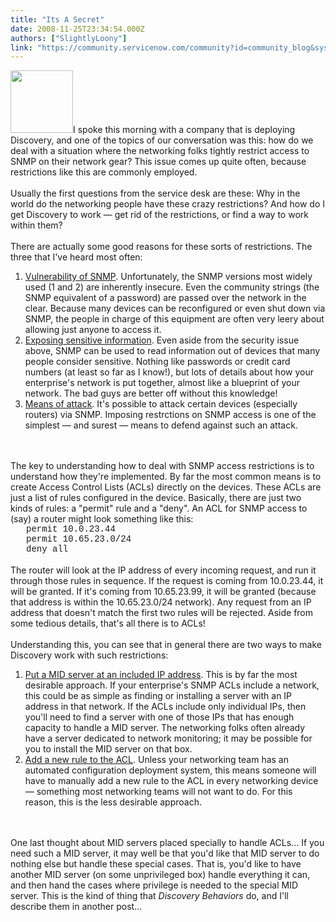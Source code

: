 ```yaml
---
title: "Its A Secret"
date: 2008-11-25T23:34:54.000Z
authors: ["SlightlyLoony"]
link: "https://community.servicenow.com/community?id=community_blog&sys_id=c74e66addbd0dbc01dcaf3231f9619ba"
---
```

<p><img  alt="" class="jive-image" src="ec6361cadb5c130468c1fb651f961929.iix" style="width: auto; height: 100px;" />I spoke this morning with a company that is deploying Discovery, and one of the topics of our conversation was this: how do we deal with a situation where the networking folks tightly restrict access to SNMP on their network gear? This issue comes up quite often, because restrictions like this are commonly employed.<br /><br />Usually the first questions from the service desk are these: Why in the world do the networking people have these crazy restrictions? And how do I get Discovery to work — get rid of the restrictions, or find a way to work within them?<!--break--><br /><br />There are actually some good reasons for these sorts of restrictions. The three that I've heard most often:<ol><li><u>Vulnerability of SNMP</u>. Unfortunately, the SNMP versions most widely used (1 and 2) are inherently insecure. Even the community strings (the SNMP equivalent of a password) are passed over the network in the clear. Because many devices can be reconfigured or even shut down via SNMP, the people in charge of this equipment are often very leery about allowing just anyone to access it.</li><li><u>Exposing sensitive information</u>. Even aside from the security issue above, SNMP can be used to read information out of devices that many people consider sensitive. Nothing like passwords or credit card numbers (at least so far as I know!), but lots of details about how your enterprise's network is put together, almost like a blueprint of your network. The bad guys are better off without this knowledge!</li><li><u>Means of attack</u>. It's possible to attack certain devices (especially routers) via SNMP. Imposing restrctions on SNMP access is one of the simplest — and surest — means to defend against such an attack.</li></ol><br /><br />The key to understanding how to deal with SNMP access restrictions is to understand how they're implemented. By far the most common means is to create Access Control Lists (ACLs) directly on the devices. These ACLs are just a list of rules configured in the device. Basically, there are just two kinds of rules: a "permit" rule and a "deny". An ACL for SNMP access to (say) a router might look something like this:<br /><div style="padding-left:25px;font-family: Courier,sans;">permit 10.0.23.44<br />permit 10.65.23.0/24<br />deny all<br /></div><br />The router will look at the IP address of every incoming request, and run it through those rules in sequence. If the request is coming from 10.0.23.44, it will be granted. If it's coming from 10.65.23.99, it will be granted (because that address is within the 10.65.23.0/24 network). Any request from an IP address that doesn't match the first two rules will be rejected. Aside from some tedious details, that's all there is to ACLs!<br /><br />Understanding this, you can see that in general there are two ways to make Discovery work with such restrictions:<ol><li><u>Put a MID server at an included IP address</u>. This is by far the most desirable approach. If your enterprise's SNMP ACLs include a network, this could be as simple as finding or installing a server with an IP address in that network. If the ACLs include only individual IPs, then you'll need to find a server with one of those IPs that has enough capacity to handle a MID server. The networking folks often already have a server dedicated to network monitoring; it may be possible for you to install the MID server on that box.</li><li><u>Add a new rule to the ACL</u>. Unless your networking team has an automated configuration deployment system, this means someone will have to manually add a new rule to the ACL in every networking device — something most networking teams will not want to do. For this reason, this is the less desirable approach.</li></ol><br /><br />One last thought about MID servers placed specially to handle ACLs... If you need such a MID server, it may well be that you'd like that MID server to do nothing else but handle these special cases. That is, you'd like to have another MID server (on some unprivileged box) handle everything it can, and then hand the cases where privilege is needed to the special MID server. This is the kind of thing that <i>Discovery Behaviors</i> do, and I'll describe them in another post...</p>